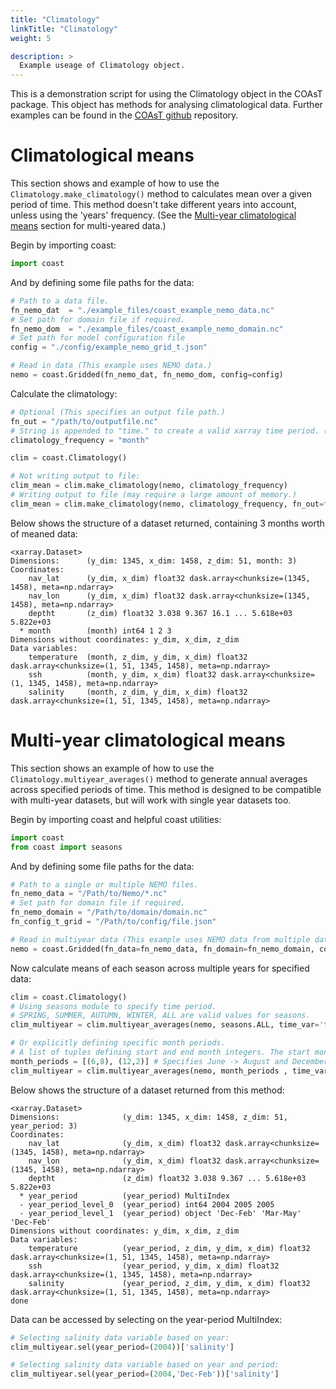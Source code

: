 ```yaml
---
title: "Climatology"
linkTitle: "Climatology"
weight: 5

description: >
  Example useage of Climatology object.
---
```



This is a demonstration script for using the Climatology object in the COAsT
package. This object has methods for analysing climatological data. Further examples can be found in the [COAsT github](https://github.com/British-Oceanographic-Data-Centre/COAsT/blob/master/example_scripts/climatology_example.py) repository.


# Climatological means
This section shows and example of how to use the ``Climatology.make_climatology()`` method to calculates mean over a given period of time. This method doesn't take different years into account, unless using the 'years' frequency. (See the [Multi-year climatological means](#multi-year-climatological-means) section for multi-yeared data.)

Begin by importing coast:
```python
import coast
```

And by defining some file paths for the data:
```python
# Path to a data file.
fn_nemo_dat  = "./example_files/coast_example_nemo_data.nc"
# Set path for domain file if required.
fn_nemo_dom  = "./example_files/coast_example_nemo_domain.nc"
# Set path for model configuration file
config = "./config/example_nemo_grid_t.json"

# Read in data (This example uses NEMO data.)
nemo = coast.Gridded(fn_nemo_dat, fn_nemo_dom, config=config)
```

Calculate the climatology:
```python
# Optional (This specifies an output file path.)
fn_out = "/path/to/outputfile.nc" 
# String is appended to "time." to create a valid xarray time period. (i.e. time.season, time.month...)
climatology_frequency = "month" 

clim = coast.Climatology()

# Not writing output to file:
clim_mean = clim.make_climatology(nemo, climatology_frequency)
# Writing output to file (may require a large amount of memory.)
clim_mean = clim.make_climatology(nemo, climatology_frequency, fn_out=fn_out)
```

Below shows the structure of a dataset returned, containing 3 months worth of meaned data:
```
<xarray.Dataset>
Dimensions:      (y_dim: 1345, x_dim: 1458, z_dim: 51, month: 3)
Coordinates:
    nav_lat      (y_dim, x_dim) float32 dask.array<chunksize=(1345, 1458), meta=np.ndarray>
    nav_lon      (y_dim, x_dim) float32 dask.array<chunksize=(1345, 1458), meta=np.ndarray>
    deptht       (z_dim) float32 3.038 9.367 16.1 ... 5.618e+03 5.822e+03
  * month        (month) int64 1 2 3
Dimensions without coordinates: y_dim, x_dim, z_dim
Data variables:
    temperature  (month, z_dim, y_dim, x_dim) float32 dask.array<chunksize=(1, 51, 1345, 1458), meta=np.ndarray>
    ssh          (month, y_dim, x_dim) float32 dask.array<chunksize=(1, 1345, 1458), meta=np.ndarray>
    salinity     (month, z_dim, y_dim, x_dim) float32 dask.array<chunksize=(1, 51, 1345, 1458), meta=np.ndarray>
```


# Multi-year climatological means
This section shows an example of how to use the ``Climatology.multiyear_averages()`` method to generate annual averages across specified periods of time. This method is designed to be compatible with multi-year datasets, but will work with single year datasets too.

Begin by importing coast and helpful coast utilities:
```python
import coast
from coast import seasons 
```

And by defining some file paths for the data:
```python
# Path to a single or multiple NEMO files.
fn_nemo_data = "/Path/to/Nemo/*.nc"
# Set path for domain file if required.
fn_nemo_domain = "/Path/to/domain/domain.nc"
fn_config_t_grid = "/Path/to/config/file.json"

# Read in multiyear data (This example uses NEMO data from multiple datafiles.)
nemo = coast.Gridded(fn_data=fn_nemo_data, fn_domain=fn_nemo_domain, config=fn_config_t_grid, multiple=True)
```

Now calculate means of each season across multiple years for specified data:
```python
clim = coast.Climatology()
# Using seasons module to specify time period.
# SPRING, SUMMER, AUTUMN, WINTER, ALL are valid values for seasons.
clim_multiyear = clim.multiyear_averages(nemo, seasons.ALL, time_var='time', time_dim='t_dim')

# Or explicitly defining specific month periods.
# A list of tuples defining start and end month integers. The start months should be in chronological order.
month_periods = [(6,8), (12,2)] # Specifies June -> August and December -> February for each year of data.
clim_multiyear = clim.multiyear_averages(nemo, month_periods , time_var='time', time_dim='t_dim')

```

Below shows the structure of a dataset returned from this method:
```
<xarray.Dataset>
Dimensions:              (y_dim: 1345, x_dim: 1458, z_dim: 51, year_period: 3)
Coordinates:
    nav_lat              (y_dim, x_dim) float32 dask.array<chunksize=(1345, 1458), meta=np.ndarray>
    nav_lon              (y_dim, x_dim) float32 dask.array<chunksize=(1345, 1458), meta=np.ndarray>
    deptht               (z_dim) float32 3.038 9.367 ... 5.618e+03 5.822e+03
  * year_period          (year_period) MultiIndex
  - year_period_level_0  (year_period) int64 2004 2005 2005
  - year_period_level_1  (year_period) object 'Dec-Feb' 'Mar-May' 'Dec-Feb'
Dimensions without coordinates: y_dim, x_dim, z_dim
Data variables:
    temperature          (year_period, z_dim, y_dim, x_dim) float32 dask.array<chunksize=(1, 51, 1345, 1458), meta=np.ndarray>
    ssh                  (year_period, y_dim, x_dim) float32 dask.array<chunksize=(1, 1345, 1458), meta=np.ndarray>
    salinity             (year_period, z_dim, y_dim, x_dim) float32 dask.array<chunksize=(1, 51, 1345, 1458), meta=np.ndarray>
done
```

Data can be accessed by selecting on the year-period MultiIndex:
```python
# Selecting salinity data variable based on year:
clim_multiyear.sel(year_period=(2004))['salinity']

# Selecting salinity data variable based on year and period:
clim_multiyear.sel(year_period=(2004,'Dec-Feb'))['salinity']
```




